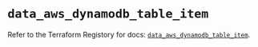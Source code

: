 # `data_aws_dynamodb_table_item`

Refer to the Terraform Registory for docs: [`data_aws_dynamodb_table_item`](https://www.terraform.io/docs/providers/aws/d/dynamodb_table_item).
